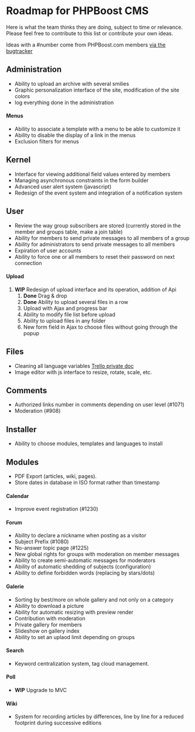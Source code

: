 ﻿# Roadmap for PHPBoost CMS
Here is what the team thinks they are doing, subject to time or relevance.  
Please feel free to contribute to this list or contribute your own ideas.  

Ideas with a #number come from PHPBoost.com members [via the bugtracker](https://www.phpboost.com/bugtracker/unsolved/date/desc/)

## Administration
- Ability to upload an archive with several smilies
- Graphic personalization interface of the site, modification of the site colors
- log everything done in the administration

#### Menus
- Ability to associate a template with a menu to be able to customize it
- Ability to disable the display of a link in the menus
- Exclusion filters for menus

## Kernel
- Interface for viewing additional field values entered by members
- Managing asynchronous constraints in the form builder
- Advanced user alert system (javascript)
- Redesign of the event system and integration of a notification system

## User
- Review the way group subscribers are stored (currently stored in the member and groups table, make a join table)
- Ability for members to send private messages to all members of a group
- Ability for administrators to send private messages to all members
- Expiration of user accounts
- Ability to force one or all members to reset their password on next connection

#### Upload
1. **WIP** Redesign of upload interface and its operation, addition of Api
    1. **Done** Drag & drop
    1. **Done** Ability to upload several files in a row
    1. Upload with Ajax and progress bar
    1. Ability to modify file list before upload
    1. Ability to upload files in any folder
    1. New form field in Ajax to choose files without going through the popup

## Files
- Cleaning all language variables [Trello private doc](https://trello.com/c/Lrqy2NPq/86-lang)
- Image editor with js interface to resize, rotate, scale, etc.

## Comments
- Authorized links number in comments depending on user level (#1071)
- Moderation (#908)

## Installer
- Ability to choose modules, templates and languages to install

## Modules
- PDF Export (articles, wiki, pages).
- Store dates in database in ISO format rather than timestamp

#### Calendar
- Improve event registration (#1230)

#### Forum
- Ability to declare a nickname when posting as a visitor
- Subject Prefix (#1080)
- No-answer topic page (#1225)
- New global rights for groups with moderation on member messages
- Ability to create semi-automatic messages for moderators
- Ability of automatic shedding of subjects (configuration)
- Ability to define forbidden words (replacing by stars/dots)

#### Galerie
- Sorting by best/more on whole gallery and not only on a category
- Ability to download a picture
- Ability for automatic resizing with preview render
- Contribution with moderation
- Private gallery for members
- Slideshow on gallery index
- Ability to set an uplaod limit depending on groups

#### Search
- Keyword centralization system, tag cloud management.

#### Poll
- **WIP** Upgrade to MVC

#### Wiki
- System for recording articles by differences, line by line for a reduced footprint during successive editions
